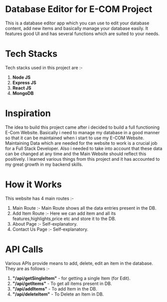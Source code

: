 # Database Editor for E-COM Project
This is a database editor app which you can use to edit your database content, add new items and basically manage your database easily. It features good UI and has several functions which are suited to your needs. 

# Tech Stacks
Tech stacks used in this project are :-
<ol>
  <li><strong>Node JS</strong></li>
  <li><strong>Express JS</strong></li>
  <li><strong>React JS</strong></li>
  <li><strong>MongoDB</strong></li>
</ol>

# Inspiration
The idea to build this project came after i decided to build a full functioning E-Com Website. Basically i need to manage my database in a good manner so that it can be maintained when i start to use my E-COM Website. Maintaining Data which are needed for the website to work is a crucial job for a Full Stack Developer. Also i needed to take into account that these data can be changed at any time and the Main Website should reflect this positively. I learned various things from this project and it has accounted to my great growth in my backend skills. 

# How it Works
This website has 4 main routes :-
1. Main Route :- Main Route shows all the data entries present in the DB.
2. Add Item Route :- Here we can add item and all its features,highlights,price etc and store it to the DB.
3. About Page :- Self-explanatory.
4. Contact Us Page :- Self-explanatory.

# API Calls
Various APIs provide means to add, delete, edit an item in the database. They are as follows :-

<ol>
        <li><strong>"/api/getSingleItem"</strong> - for getting a single Item (for Edit).</li>
        <li><strong>"/api/getItems"</strong> - To get all items present in DB.</li>
        <li><strong>"/api/addItems"</strong> - To add Item in the DB.</li>
        <li><strong>"/api/deleteItem"</strong> - To Delete an Item in DB.</li> 
    </ol>



